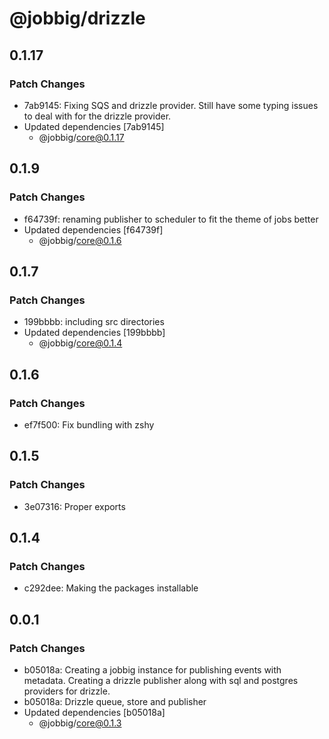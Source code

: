 # @jobbig/drizzle

## 0.1.17

### Patch Changes

- 7ab9145: Fixing SQS and drizzle provider. Still have some typing issues to deal with for the drizzle provider.
- Updated dependencies [7ab9145]
  - @jobbig/core@0.1.17

## 0.1.9

### Patch Changes

- f64739f: renaming publisher to scheduler to fit the theme of jobs better
- Updated dependencies [f64739f]
  - @jobbig/core@0.1.6

## 0.1.7

### Patch Changes

- 199bbbb: including src directories
- Updated dependencies [199bbbb]
  - @jobbig/core@0.1.4

## 0.1.6

### Patch Changes

- ef7f500: Fix bundling with zshy

## 0.1.5

### Patch Changes

- 3e07316: Proper exports

## 0.1.4

### Patch Changes

- c292dee: Making the packages installable

## 0.0.1

### Patch Changes

- b05018a: Creating a jobbig instance for publishing events with metadata. Creating a drizzle publisher along with sql and postgres providers for drizzle.
- b05018a: Drizzle queue, store and publisher
- Updated dependencies [b05018a]
  - @jobbig/core@0.1.3
